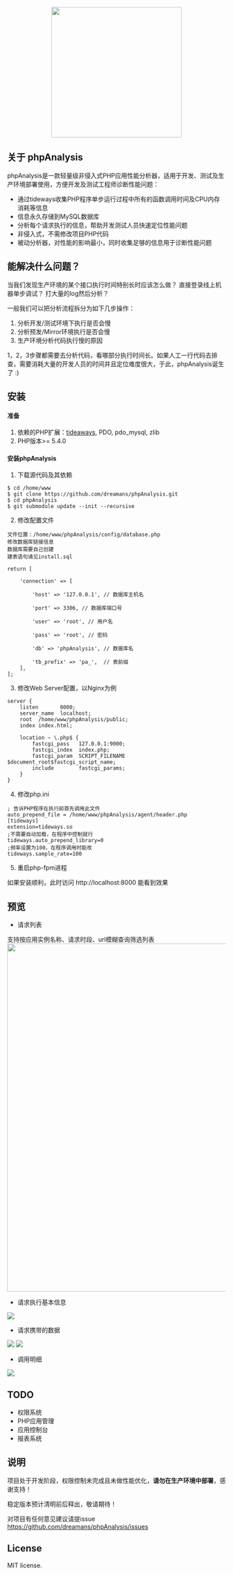 <p align="center"><a href="https://github.com/dreamans/phpAnalysis" target="_blank"><img width="300" src="http://my-bucket.u.qiniudn.com/phpAnalysis/logo.png"></a></p>

## 关于 phpAnalysis
phpAnalysis是一款轻量级非侵入式PHP应用性能分析器，适用于开发、测试及生产环境部署使用，方便开发及测试工程师诊断性能问题：

* 通过tideways收集PHP程序单步运行过程中所有的函数调用时间及CPU内存消耗等信息
* 信息永久存储到MySQL数据库
* 分析每个请求执行的信息，帮助开发测试人员快速定位性能问题
* 非侵入式，不需修改项目PHP代码
* 被动分析器，对性能的影响最小，同时收集足够的信息用于诊断性能问题

## 能解决什么问题？
当我们发现生产环境的某个接口执行时间特别长时应该怎么做？
直接登录线上机器单步调试？
打大量的log然后分析？ 

一般我们可以把分析流程拆分为如下几步操作：
1. 分析开发/测试环境下执行是否会慢
2. 分析预发/Mirror环境执行是否会慢
3. 生产环境分析代码执行慢的原因

1，2，3步骤都需要去分析代码，看哪部分执行时间长。如果人工一行代码去排查，需要消耗大量的开发人员的时间并且定位难度很大，于此，phpAnalysis诞生了 :)

## 安装
#### 准备
1. 依赖的PHP扩展：<a target="_blank" href="https://tideways.io/profiler/article/35-installation-on-php">tideaways</a>, PDO, pdo_mysql, zlib
2. PHP版本>= 5.4.0

#### 安装phpAnalysis
1. 下载源代码及其依赖
```
$ cd /home/www
$ git clone https://github.com/dreamans/phpAnalysis.git
$ cd phpAnalysis
$ git submodule update --init --recursive
```
2. 修改配置文件
```
文件位置：/home/www/phpAnalysis/config/database.php
修改数据库链接信息
数据库需要自己创建
建表语句请见install.sql

return [

    'connection' => [

        'host' => '127.0.0.1', // 数据库主机名

        'port' => 3306, // 数据库端口号

        'user' => 'root', // 用户名

        'pass' => 'root', // 密码

        'db' => 'phpAnalysis', // 数据库名

        'tb_prefix' => 'pa_',  // 表前缀
    ],
];
```
3. 修改Web Server配置，以Nginx为例
```
server {
    listen       8000;
    server_name  localhost;
    root  /home/www/phpAnalysis/public;
    index index.html;

    location ~ \.php$ {
        fastcgi_pass   127.0.0.1:9000;
        fastcgi_index  index.php;
        fastcgi_param  SCRIPT_FILENAME $document_root$fastcgi_script_name;
        include        fastcgi_params;
    }
}
```

4. 修改php.ini
```
; 告诉PHP程序在执行前首先调用此文件
auto_prepend_file = /home/www/phpAnalysis/agent/header.php
[tideways]
extension=tideways.so
;不需要自动加载，在程序中控制就行
tideways.auto_prepend_library=0
;频率设置为100，在程序调用时能改
tideways.sample_rate=100
```
5. 重启php-fpm进程

如果安装顺利，此时访问 http://localhost:8000 能看到效果

## 预览
* 请求列表

支持按应用实例名称、请求时段、url模糊查询筛选列表
<img width="800" src="http://my-bucket.u.qiniudn.com/phpAnalysis/pa_list.png">

* 请求执行基本信息

<img src="http://my-bucket.u.qiniudn.com/phpAnalysis/pa_detail_base.png">

* 请求携带的数据

<img src="http://my-bucket.u.qiniudn.com/phpAnalysis/pa_detail_base_infos.png">

<img src="http://my-bucket.u.qiniudn.com/phpAnalysis/pa_detail_base_post.png">

* 调用明细

<img src="http://my-bucket.u.qiniudn.com/phpAnalysis/pa_detail_list.png">

## TODO
* 权限系统
* PHP应用管理
* 应用控制台
* 报表系统

## 说明
项目处于开发阶段，权限控制未完成且未做性能优化，**请勿在生产环境中部署**，感谢支持！

稳定版本预计清明前后释出，敬请期待！

对项目有任何意见建议请提issue https://github.com/dreamans/phpAnalysis/issues
 
## License
MIT license.
